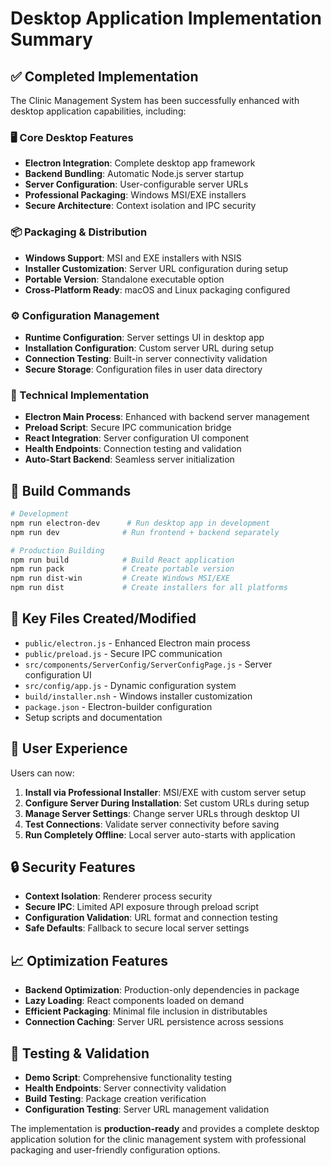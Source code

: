 # Desktop Application Implementation Summary

## ✅ Completed Implementation

The Clinic Management System has been successfully enhanced with desktop application capabilities, including:

### 🖥️ Core Desktop Features
- **Electron Integration**: Complete desktop app framework
- **Backend Bundling**: Automatic Node.js server startup
- **Server Configuration**: User-configurable server URLs
- **Professional Packaging**: Windows MSI/EXE installers
- **Secure Architecture**: Context isolation and IPC security

### 📦 Packaging & Distribution
- **Windows Support**: MSI and EXE installers with NSIS
- **Installer Customization**: Server URL configuration during setup
- **Portable Version**: Standalone executable option
- **Cross-Platform Ready**: macOS and Linux packaging configured

### ⚙️ Configuration Management
- **Runtime Configuration**: Server settings UI in desktop app
- **Installation Configuration**: Custom server URL during setup
- **Connection Testing**: Built-in server connectivity validation
- **Secure Storage**: Configuration files in user data directory

### 🔧 Technical Implementation
- **Electron Main Process**: Enhanced with backend server management
- **Preload Script**: Secure IPC communication bridge
- **React Integration**: Server configuration UI component
- **Health Endpoints**: Connection testing and validation
- **Auto-Start Backend**: Seamless server initialization

## 🚀 Build Commands

```bash
# Development
npm run electron-dev      # Run desktop app in development
npm run dev              # Run frontend + backend separately

# Production Building
npm run build            # Build React application
npm run pack             # Create portable version
npm run dist-win         # Create Windows MSI/EXE
npm run dist             # Create installers for all platforms
```

## 📁 Key Files Created/Modified

- `public/electron.js` - Enhanced Electron main process
- `public/preload.js` - Secure IPC communication
- `src/components/ServerConfig/ServerConfigPage.js` - Server configuration UI
- `src/config/app.js` - Dynamic configuration system
- `build/installer.nsh` - Windows installer customization
- `package.json` - Electron-builder configuration
- Setup scripts and documentation

## 🎯 User Experience

Users can now:
1. **Install via Professional Installer**: MSI/EXE with custom server setup
2. **Configure Server During Installation**: Set custom URLs during setup
3. **Manage Server Settings**: Change server URLs through desktop UI
4. **Test Connections**: Validate server connectivity before saving
5. **Run Completely Offline**: Local server auto-starts with application

## 🔒 Security Features

- **Context Isolation**: Renderer process security
- **Secure IPC**: Limited API exposure through preload script
- **Configuration Validation**: URL format and connection testing
- **Safe Defaults**: Fallback to secure local server settings

## 📈 Optimization Features

- **Backend Optimization**: Production-only dependencies in package
- **Lazy Loading**: React components loaded on demand
- **Efficient Packaging**: Minimal file inclusion in distributables
- **Connection Caching**: Server URL persistence across sessions

## 🧪 Testing & Validation

- **Demo Script**: Comprehensive functionality testing
- **Health Endpoints**: Server connectivity validation
- **Build Testing**: Package creation verification
- **Configuration Testing**: Server URL management validation

The implementation is **production-ready** and provides a complete desktop application solution for the clinic management system with professional packaging and user-friendly configuration options.